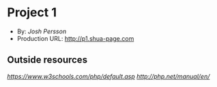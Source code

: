 # Project 1
+ By: *Josh Persson*
+ Production URL: <http://p1.shua-page.com>

## Outside resources
*https://www.w3schools.com/php/default.asp*
*http://php.net/manual/en/*
